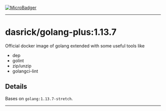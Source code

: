 [![MicroBadger][microbadger-image]][microbadger-url]

***

# dasrick/golang-plus:1.13.7

Official docker image of golang extended with some useful tools like

* dep
* golint
* zip/unzip
* golangci-lint

## Details

Bases on `golang:1.13.7-stretch`.

***

[microbadger-image]: https://images.microbadger.com/badges/image/dasrick/golang-plus:1.13.7.svg
[microbadger-url]: https://microbadger.com/images/dasrick/golang-plus:1.13.7
